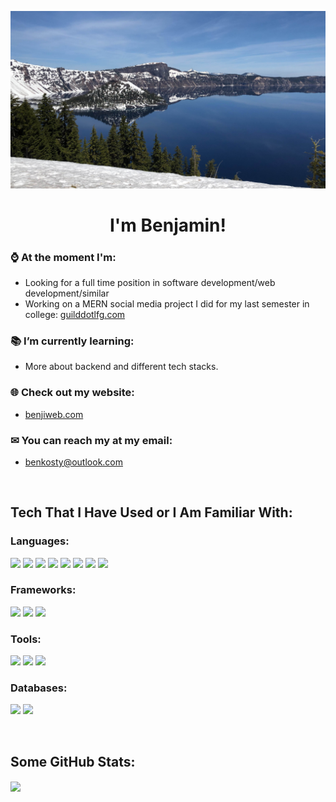 ![Header](https://raw.githubusercontent.com/Bentheperson101/bentheperson101.github.io/main/public/images/mountains.jpg "Header")
<h1 align="center">I'm Benjamin!</h1>

<h3>⌚ At the moment I'm:</h3>

- Looking for a full time position in software development/web development/similar
- Working on a MERN social media project I did for my last semester in college: [guilddotlfg.com](https://www.guilddotlfg.com/)

<h3>📚 I’m currently learning:</h3> 

- More about backend and different tech stacks. 

<h3>🌐 Check out my website:</h3>

- [benjiweb.com](https://benjiweb.com/)

<h3>✉ You can reach my at my email:</h3> 

- benkosty@outlook.com

<br>
<h2>Tech That I Have Used or I Am Familiar With:</h2>
<h3 align="left">Languages: </h3>
<p align="left"> 
  <img src="https://img.shields.io/badge/Python-3776AB?style=for-the-badge" />
  <img src="https://img.shields.io/badge/HTML5-E34F26?style=for-the-badge" />
  <img src="https://img.shields.io/badge/CSS3-1572B6?style=for-the-badge" />
  <img src="https://img.shields.io/badge/JavaScript-323330?style=for-the-badge" />
  <img src="https://img.shields.io/badge/C%2B%2B-00599C?style=for-the-badge" />
  <img src="https://img.shields.io/badge/C%23-239120?style=for-the-badge" />
  <img src="https://img.shields.io/badge/Java-ED8B00?style=for-the-badge" />
  <img src="https://img.shields.io/badge/PHP-777BB4?style=for-the-badge" />
</p>
<h3 align="left">Frameworks:</h3>
<p align="left"> 
  <img src="https://img.shields.io/badge/.NET-512BD4?style=for-the-badge" />
  <img src="https://img.shields.io/badge/React-20232A?style=for-the-badge" />
  <img src="https://img.shields.io/badge/Bootstrap-563D7C?style=for-the-badge" />
</p>
<h3 align="left">Tools:</h3>
<p align="left"> 
  <img src="https://img.shields.io/badge/Visual_Studio_Code-0078D4?style=for-the-badge" />
  <img src="https://img.shields.io/badge/Visual_Studio-5C2D91?style=for-the-badge" />
  <img src="https://img.shields.io/badge/Eclipse-2C2255?style=for-the-badge" />
</p>
<h3 align="left">Databases:</h3>
<p align="left"> 
  <img src="https://img.shields.io/badge/MySQL-00000F?style=for-the-badge" />
  <img src="https://img.shields.io/badge/MongoDB-4EA94B?style=for-the-badge" />
</p>

<br>
<h2>Some GitHub Stats:</h2>
<img align="center" src="https://github-readme-stats.vercel.app/api/top-langs/?username=timcreative&layout=compact&theme=cobalt&hide_border=true" />
